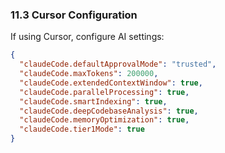 ### 11.3 Cursor Configuration

If using Cursor, configure AI settings:

```json
{
  "claudeCode.defaultApprovalMode": "trusted",
  "claudeCode.maxTokens": 200000,
  "claudeCode.extendedContextWindow": true,
  "claudeCode.parallelProcessing": true,
  "claudeCode.smartIndexing": true,
  "claudeCode.deepCodebaseAnalysis": true,
  "claudeCode.memoryOptimization": true,
  "claudeCode.tier1Mode": true
}
```
